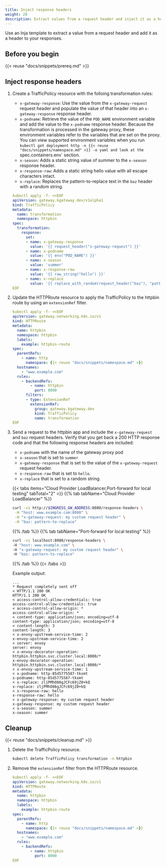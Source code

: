 ```yaml
---
title: Inject response headers
weight: 20
description: Extract values from a request header and inject it as a header to your response. 
---
```


Use an Inja template to extract a value from a request header and add it as a header to your responses. 

## Before you begin

{{< reuse "docs/snippets/prereq.md" >}}

## Inject response headers
   
1. Create a TrafficPolicy resource with the folloing transformation rules: 
   * `x-gateway-response`: Use the value from the `x-gateway-request` request header and populate the value of that header into an `x-gateway-response` response header.
   * `x-podname`: Retrieve the value of the `POD_NAME` environment variable and add the value to the `x-podname` response header. Because the transformation is processed in the gateway proxy, these environment variables refer to the variables that are set on the proxy. You can view supported environment variables when you run `kubectl get deployment http -n {{< reuse "docs/snippets/namespace.md" >}} -o yaml and look at the `spec.containers.env` section.
   * `x-season`: Adds a static string value of summer to the `x-season` response header.
   * `x-response-raw`: Adds a static string hello value with all escape characters intact.
   * `x-replace`: Replaces the pattern-to-replace text in the `baz` header with a random string.
   
   ```yaml
   kubectl apply -f- <<EOF
   apiVersion: gateway.kgateway.dev/v1alpha1
   kind: TrafficPolicy
   metadata:
     name: transformation
     namespace: httpbin
   spec:
     transformation:
       response:
         set:
         - name: x-gateway-response
           value: '{{ request_header("x-gateway-request") }}' 
         - name: x-podname
           value: '{{ env("POD_NAME") }}'
         - name: x-season
           value: 'summer'
         - name: x-response-raw
           value: '{{ raw_string("hello") }}'
         - name: x-replace
           value: '{{ replace_with_random(request_header("baz"), "pattern-to-replace") }}'
   EOF
   ```

2. Update the HTTPRoute resource to apply the TrafficPolicy to the httpbin route by using an `extensionRef` filter.

   ```yaml
   kubectl apply -f- <<EOF
   apiVersion: gateway.networking.k8s.io/v1
   kind: HTTPRoute
   metadata:
     name: httpbin
     namespace: httpbin
     labels:
       example: httpbin-route
   spec:
     parentRefs:
       - name: http
         namespace: {{< reuse "docs/snippets/namespace.md" >}}
     hostnames:
       - "www.example.com"
     rules:
       - backendRefs:
           - name: httpbin
             port: 8000
         filters:
         - type: ExtensionRef
           extensionRef:
             group: gateway.kgateway.dev
             kind: TrafficPolicy
             name: transformation
   EOF
   ```

3. Send a request to the httpbin app and include the `x-gateway-request` and `baz` request headers. Verify that you get back a 200 HTTP response code and that the following response headers are included:
   * `x-podname` with the name of the gateway proxy pod
   * `x-season` that is set to `summer`
   * `x-gateway-response` that is set to the value of the `x-gateway-request` request header.
   * `x-response-raw` that is set to `hello`.
   * `x-replace` that is set to a random string.
   
   {{< tabs items="Cloud Provider LoadBalancer,Port-forward for local testing" tabTotal="2" >}}
   {{% tab tabName="Cloud Provider LoadBalancer" %}}
   ```sh
   curl -vi http://$INGRESS_GW_ADDRESS:8080/response-headers \
    -H "host: www.example.com:8080" \
    -H "x-gateway-request: my custom request header" \
    -H "baz: pattern-to-replace"
   ```
   {{% /tab %}}
   {{% tab tabName="Port-forward for local testing" %}}
   ```sh
   curl -vi localhost:8080/response-headers \
   -H "host: www.example.com" \
   -H "x-gateway-request: my custom request header" \
   -H "baz: pattern-to-replace"
   ```
   {{% /tab %}}
   {{< /tabs >}}
   
   Example output: 

   ```console {hl_lines=[3,4,20,21,22,23,24,25,26,27,28,29]}
   ...
   * Request completely sent off
   < HTTP/1.1 200 OK
   HTTP/1.1 200 OK
   < access-control-allow-credentials: true
   access-control-allow-credentials: true
   < access-control-allow-origin: *
   access-control-allow-origin: *
   < content-type: application/json; encoding=utf-8
   content-type: application/json; encoding=utf-8
   < content-length: 3
   content-length: 3
   < x-envoy-upstream-service-time: 2
   x-envoy-upstream-service-time: 2
   < server: envoy
   server: envoy
   < x-envoy-decorator-operation: httpbin.httpbin.svc.cluster.local:8000/*
   x-envoy-decorator-operation: httpbin.httpbin.svc.cluster.local:8000/*
   < x-envoy-upstream-service-time: 1
   < x-podname: http-85d5775587-tkxmt
   x-podname: http-85d5775587-tkxmt
   < x-replace: zljPMhO86gJCFc69jZ0+kQ
   x-replace: zljPMhO86gJCFc69jZ0+kQ
   < x-response-raw: hello
   x-response-raw: hello
   < x-gateway-response: my custom request header
   x-gateway-response: my custom request header
   < x-season: summer
   x-season: summer
   ```
   
## Cleanup

{{< reuse "docs/snippets/cleanup.md" >}}

1. Delete the TrafficPolicy resource.

   ```sh
   kubectl delete TrafficPolicy transformation -n httpbin
   ```
   
2. Remove the `extensionRef` filter from the HTTPRoute resource.

   ```yaml
   kubectl apply -f- <<EOF
   apiVersion: gateway.networking.k8s.io/v1
   kind: HTTPRoute
   metadata:
     name: httpbin
     namespace: httpbin
     labels:
       example: httpbin-route
   spec:
     parentRefs:
       - name: http
         namespace: {{< reuse "docs/snippets/namespace.md" >}}
     hostnames:
       - "www.example.com"
     rules:
       - backendRefs:
           - name: httpbin
             port: 8000
   EOF
   ```
   
